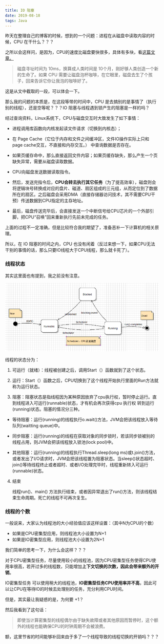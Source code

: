 ```yaml
---
title: IO 阻塞
date: 2019-08-18
tags: Java
---
```


 

昨天在整理自己的博客的时候，想到的一个问题：进程在从磁盘中读取内容的时候，CPU 在干什么？？？

之所以会这样问，是因为，CPU的速度比磁盘要快很多，具体有多块，看[这篇文章。](https://zhuanlan.zhihu.com/p/24726196)

> 磁盘寻址时间为 10ms，换算成人类时间是 10个月，刚好够人类创造一个新的生命了。如果 CPU 需要让磁盘泡杯咖啡，在它眼里，磁盘去生了个孩子，回来告诉它你让我泡的咖啡好了。

这是从文中截取的一段，可以体会一下。

那么我的问题的本质是，在这段等带的时间中，CPU 是去搞别的是事情了（执行别的线程），还是空等呢？？？IO 阻塞与线程遇到锁产生的阻塞是一样的吗？

经过查询资料，Linux系统下，CPU与磁盘交互时大致发生了如下事情：

- 进程调用库函数向内核发起读文件请求（切换到内核态）；

- 在 Page Cache（它位于内存和文件之间缓冲区，文件IO操作实际上只和page cache交互，不直接和内存交互。） 中查询数据是否存在。

- 如果页缓存命中，那么直接返回文件内容；如果页缓存缺失，那么产生一个页缺失异常，需要从磁盘读取数据。

- CPU向磁盘发送数据读取指令。

- 然后，发送完指令后，**CPU会转去执行其它任务**（为了提高效率），磁盘则会将逻辑块号转换成对应的盘片、磁道、扇区组成的三元组，从而定位到了数据所在的扇区。之后磁盘会采用DMA（直接存储器访问技术，其不需要CPU干预）传送数据到CPU指定的主存地址。 

- 最后，磁盘传送完毕后，会直接发送一个中断信号给CPU芯片的一个外部引脚，把CPU“召唤”回来重新执行先前未完成的任务。 

上面的过程不一定准确，但是比较符合我的期望了，准备恶补一下计算机的相关原理。

所以，在 IO 阻塞的时间之内，CPU 也没有闲着（反过来想一下，如果CPU无法干别的事情的话，那么只要IO线程大于CPU线程，那么就卡死了）。



### 线程状态

其实这里面也有提到，我之前没有注意。

![](https://github.com/aprz512/pic4aprz512/blob/master/Blog/Java/base/20011044-cffc02c7b77b49dfaf42ed611c8b1cf8.png?raw=true)

线程的状态分为：

1. 可运行（就绪）：线程被创建之后，调用Start（）函数就到了这个状态。

2. 运行：Start（）函数之后，CPU切换到了这个线程开始执行里面的Run方法就称为运行状态。

3. 阻塞：阻塞状态是指线程因为某种原因放弃了cpu执行权，暂时停止运行。直到线程进入可运行(runnable)状态，才有机会再次获得cpu 执行权 转到运行(running)状态。阻塞的情况分三种。

- 等待阻塞：运行(running)的线程执行o.wait()方法，JVM会把该线程放入等待队列(waitting queue)中。

- 同步阻塞：运行(running)的线程在获取对象的同步锁时，若该同步锁被别的线程占用，则JVM会把该线程放入锁池(lock pool)中。

- 其他阻塞：运行(running)的线程执行Thread.sleep(long ms)或t.join()方法，或者发出了I/O请求时，JVM会把该线程置为阻塞状态。当sleep()状态超时、join()等待线程终止或者超时、或者I/O处理完毕时，线程重新转入可运行(runnable)状态。

4. 结束

   线程run()、main() 方法执行结束，或者因异常退出了run()方法，则该线程结束生命周期。死亡的线程不可再次复生。



### 线程的个数

一般说来，大家认为线程池的大小经验值应该这样设置：（其中N为CPU的个数）

- 如果是CPU密集型应用，则线程池大小设置为N+1
- 如果是IO密集型应用，则线程池大小设置为2N+1

我们简单的思考一下，为什么会这样？？？

对于CPU密集型任务，尽量使用较小的线程池，因为CPU密集型任务使得CPU使用率很高，若开过多的线程数，只能增加**上下文切换的次数，因此会带来额外的开销**。

IO密集型任务 
可以使用稍大的线程池，**IO密集型任务CPU使用率并不高**，因此可以让CPU在等待IO的时候去处理别的任务，充分利用CPU时间。

但是，其实最让我疑惑的是，为何要 +1？

然后我看到了这句话：

> 即使当计算密集型的线程偶尔由于缺失故障或者其他原因而暂停时，这个额外的线程也能确保CPU的时钟周期不会被浪费。

额，这里节省的时间能够补回来由于多了一个线程导致的线程切换的开销吗？？？